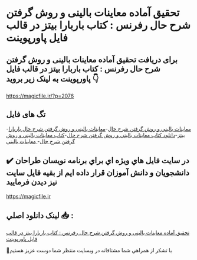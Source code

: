 # تحقیق آماده معاینات بالینی و روش گرفتن شرح حال رفرنس : کتاب باربارا بیتز در قالب فایل پاورپوینت

## برای دریافت تحقیق آماده معاینات بالینی و روش گرفتن شرح حال رفرنس : کتاب باربارا بیتز در قالب فایل پاورپوینت به لینک زیر بروید 👇

https://magicfile.ir/?p=2076

## تگ های فایل

-[معاینات بالینی و روش گرفتن شرح حال](https://magicfile.ir/product/%d8%aa%d8%ad%d9%82%db%8c%d9%82-%d9%85%d8%b9%d8%a7%d9%8a%d9%86%d8%a7%d8%aa-%d8%a8%d8%a7%d9%84%d9%8a%d9%86%d9%8a-%d9%88-%d8%b1%d9%88%d8%b4-%da%af%d8%b1%d9%81%d8%aa%d9%86-%d8%b4%d8%b1%d8%ad-%d8%ad%d8%a7%d9%84/)-[معاینات بالینی و روش گرفتن شرح حال باربارا بیتز](https://magicfile.ir/product/%d8%aa%d8%ad%d9%82%db%8c%d9%82-%d9%85%d8%b9%d8%a7%d9%8a%d9%86%d8%a7%d8%aa-%d8%a8%d8%a7%d9%84%d9%8a%d9%86%d9%8a-%d9%88-%d8%b1%d9%88%d8%b4-%da%af%d8%b1%d9%81%d8%aa%d9%86-%d8%b4%d8%b1%d8%ad-%d8%ad%d8%a7%d9%84/)-[دانلود کتاب معاینات بالینی و روش گرفتن شرح حال](https://magicfile.ir/product/%d8%aa%d8%ad%d9%82%db%8c%d9%82-%d9%85%d8%b9%d8%a7%d9%8a%d9%86%d8%a7%d8%aa-%d8%a8%d8%a7%d9%84%d9%8a%d9%86%d9%8a-%d9%88-%d8%b1%d9%88%d8%b4-%da%af%d8%b1%d9%81%d8%aa%d9%86-%d8%b4%d8%b1%d8%ad-%d8%ad%d8%a7%d9%84/)-[کتاب معاینات بالینی و روش گرفتن شرح حال](https://magicfile.ir/product/%d8%aa%d8%ad%d9%82%db%8c%d9%82-%d9%85%d8%b9%d8%a7%d9%8a%d9%86%d8%a7%d8%aa-%d8%a8%d8%a7%d9%84%d9%8a%d9%86%d9%8a-%d9%88-%d8%b1%d9%88%d8%b4-%da%af%d8%b1%d9%81%d8%aa%d9%86-%d8%b4%d8%b1%d8%ad-%d8%ad%d8%a7%d9%84/)-[ معاينات باليني](https://magicfile.ir/product/%d8%aa%d8%ad%d9%82%db%8c%d9%82-%d9%85%d8%b9%d8%a7%d9%8a%d9%86%d8%a7%d8%aa-%d8%a8%d8%a7%d9%84%d9%8a%d9%86%d9%8a-%d9%88-%d8%b1%d9%88%d8%b4-%da%af%d8%b1%d9%81%d8%aa%d9%86-%d8%b4%d8%b1%d8%ad-%d8%ad%d8%a7%d9%84/)

## ✔️ در سايت فايل هاي ويژه اي براي برنامه نويسان طراحان دانشجويان و دانش آموزان قرار داده ايم از بقيه فايل سايت نيز ديدن فرماييد

https://magicfile.ir


## لينک دانلود اصلي 📥 :

[تحقیق آماده معاینات بالینی و روش گرفتن شرح حال رفرنس : کتاب باربارا بیتز در قالب فایل پاورپوینت](https://magicfile.ir/product/%d8%aa%d8%ad%d9%82%db%8c%d9%82-%d9%85%d8%b9%d8%a7%d9%8a%d9%86%d8%a7%d8%aa-%d8%a8%d8%a7%d9%84%d9%8a%d9%86%d9%8a-%d9%88-%d8%b1%d9%88%d8%b4-%da%af%d8%b1%d9%81%d8%aa%d9%86-%d8%b4%d8%b1%d8%ad-%d8%ad%d8%a7%d9%84/) 


🙏با تشکر از همراهي شما مشتاقانه در وبسایت منتظر شما دوست عزیز هستیم

